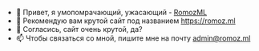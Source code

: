 - 👋 Привет, я умопомрачающий, ужасающий - [RomozML](https://github.com./RomozML)
- 👀 Рекомендую вам крутой сайт под названием https://romoz.ml
- 💞️ Согласись, сайт очень крутой, да?
- 📫 Чтобы связаться со мной, пишите мне на почту admin@romoz.ml
